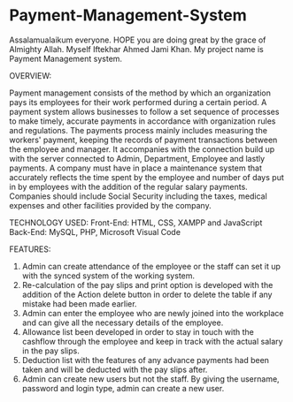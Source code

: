 # Payment-Management-System
 Assalamualaikum everyone. HOPE you are doing great by the grace of Almighty Allah. Myself Iftekhar Ahmed Jami  Khan. My project name is Payment Management system. 
 
OVERVIEW: 

Payment management consists of the method by which an organization pays its employees for their work performed during a certain period. A payment system allows businesses to follow a set sequence of processes to make timely, accurate payments in accordance with organization rules and regulations. The payments process mainly includes measuring the workers' payment, keeping the records of payment transactions between the employee and manager. It accompanies with the connection build up with the server connected to Admin, Department, Employee and lastly payments. A company must have in place a maintenance system that accurately reflects the time spent by the employee and number of days put in by employees with the addition of the regular salary payments. Companies should include Social Security including the taxes, medical expenses and other facilities provided by the company.  

 
TECHNOLOGY USED: 
Front-End: HTML, CSS, XAMPP and JavaScript  
Back-End: MySQL, PHP, Microsoft Visual Code 

 
FEATURES: 
1. Admin can create attendance of the employee or the staff can set it up with the synced system of the working system. 
2. Re-calculation of the pay slips and print option is developed with the addition of the Action delete button in order to delete the table if any mistake had been made earlier. 
3. Admin can enter the employee who are newly joined into the workplace and can give all the necessary details of the employee. 
4. Allowance list been developed in order to stay in touch with the cashflow through the employee and keep in track with the actual salary in the pay slips. 
5. Deduction list with the features of any advance payments had been taken and will be deducted with the pay slips after. 
6. Admin can create new users but not the staff. By giving the username, password and login type, admin can create a new user. 
